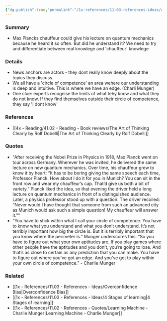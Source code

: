 ```yaml
---
{"dg-publish":true,"permalink":"/1x-references/11-03-references-ideas/chauffeur-knowlege/"}
---
```



### Summary
- Max Plancks chauffeur could give his lecture on quantum mechanics because he heard it so often. But did he understand it? We need to try and differentiate between real knowlege and 'chauffeur' knowlege

### Details
- News anchors are actors - they dont really know deeply about the topics they discuss.
- We all have a 'circle of competence' an area wehere our understanding is deep and intuitive. This is where we have an edge. (Charli Munger)
- One clue: experts recognise the limits of what tehy know and what they do not know. If they find themselves outside their circle of competence, they say 'I dont know'

### References
- [[4x - Reading/41.02 - Reading - Book reviews/The Art of Thinking Clearly by Rolf Dobelli\|The Art of Thinking Clearly by Rolf Dobelli]]

### Quotes
- "After receiving the Nobel Prize in Physics in 1918, Max Planck went on tour across Germany. Wherever he was invited, he delivered the same lecture on new quantum mechanics. Over time, his chauffeur grew to know it by heart: “It has to be boring giving the same speech each time, Professor Planck. How about I do it for you in Munich? You can sit in the front row and wear my chauffeur’s cap. That’d give us both a bit of variety.” Planck liked the idea, so that evening the driver held a long lecture on quantum mechanics in front of a distinguished audience. Later, a physics professor stood up with a question. The driver recoiled: “Never would I have thought that someone from such an advanced city as Munich would ask such a simple question! My chauffeur will answer it.”"
- “You have to stick within what I call your circle of competence. You have to know what you understand and what you don’t understand. It’s not terribly important how big the circle is. But it is terribly important that you know where the perimeter is.” Munger underscores this: “So you have to figure out what your own aptitudes are. If you play games where other people have the aptitudes and you don’t, you’re going to lose. And that’s as close to certain as any prediction that you can make. You have to figure out where you’ve got an edge. And you’ve got to play within your own circle of competence.” - Charlie Munger

### Related
- [[1x - References/11.03 - References - Ideas/Overconfidence Bias\|Overconfidence Bias]]
- [[1x - References/11.03 - References - Ideas/4 Stages of learning\|4 Stages of learning]]
- [[1x - References/11.02 - References - Quotes/Learning Machine - Charlie Munger\|Learning Machine - Charlie Munger]]